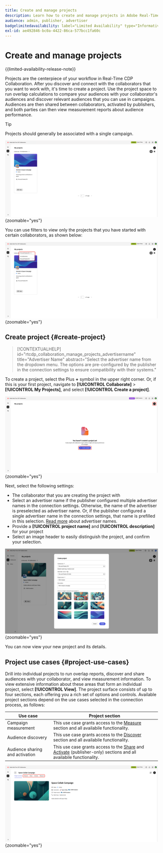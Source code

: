 ```yaml
---
title: Create and manage projects
description: Learn how to create and manage projects in Adobe Real-Time CDP Collaboration
audience: admin, publisher, advertiser
badgelimitedavailability: label="Limited Availability" type="Informative" url="https://helpx.adobe.com/legal/product-descriptions/real-time-customer-data-platform-collaboration.html newtab=true"
exl-id: ae492846-bc0a-4422-86ca-577bcc1fa60c
---
```

# Create and manage projects

{{limited-availability-release-note}}

Projects are the centerpiece of your workflow in Real-Time CDP Collaboration. After you discover and connect with the collaborators that you want to work with, it's time to create a project. Use the project space to run overlap calculations to compare your audiences with your collaborator's audiences and discover relevant audiences that you can use in campaigns. Audiences are then shared between collaborators, activated by publishers, and both parties can then view measurement reports about audience performance.

>[!TIP]
>
>Projects should generally be associated with a single campaign.

![View of all projects, unfiltered.](/help/assets/collaborate/manage-view-projects/projects-overview-page.png){zoomable="yes"}

You can use filters to view only the projects that you have started with certain collaborators, as shown below:

![Filtered view of projects with a single collaborator.](/help/assets/collaborate/manage-view-projects/filtered-project-view.png){zoomable="yes"}

## Create project {#create-project}

>[!CONTEXTUALHELP]
>id="rtcdp_collaboration_manage_projects_advertisername"
>title="Advertiser Name"
>abstract="Select the advertiser name from the dropdown menu. The options are pre-configured by the publisher in the connection settings to ensure compatibility with their systems."

To create a project, select the Plus **+** symbol in the upper right corner. Or, if this is your first project, navigate to **[!UICONTROL Collaborate]** > **[!UICONTROL My Projects]**, and select **[!UICONTROL Create a project]**.

![Select plus symbol or Create a project to set up a new project.](/help/assets/collaborate/manage-view-projects/create-project.png){zoomable="yes"}

Next, select the following settings: 

* The collaborator that you are creating the project with
* Select an advertiser name if the publisher configured multiple advertiser names in the connection settings. Otherwise, the name of the advertiser is preselected as advertiser name. Or, if the publisher configured a single advertiser name in the connection settings, that name is prefilled in this selection. [Read more](/help/guide/connect/establishing-connections.md#connection-settings) about advertiser names.
* Provide a **[!UICONTROL project name]** and **[!UICONTROL description]** for your project 
* Select an image header to easily distinguish the project, and confirm your selection.

![Required options to set up a new project](/help/assets/collaborate/manage-view-projects/create-project-required-info.png){zoomable="yes"}

You can now view your new project and its details.

## Project use cases {#project-use-cases}

Drill into individual projects to run overlap reports, discover and share audiences with your collaborator, and view measurement information. To view extensive information about these areas that form an individual project, select **[!UICONTROL View]**. The project surface consists of up to four sections, each offering you a rich set of options and controls. Available project sections depend on the use cases selected in the connection process, as follows:

| Use case | Project section |
| --- | --- |
| Campaign measurement | This use case grants access to the [Measure](/help/guide/collaborate/measure.md) section and all availabile functionality. |
| Audience discovery | This use case grants access to the [Discover](/help/guide/collaborate/discover.md) section and all availabile functionality. |
| Audience sharing and activation | This use case grants access to the [Share](/help/guide/collaborate/share.md) and [Activate](/help/guide/collaborate/activate.md) (publisher-only) sections and all availabile functionality. |

![The project view with the available sections highlighted.](/help/assets/collaborate/manage-view-projects/project-sections.png){zoomable="yes"}
